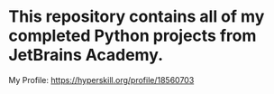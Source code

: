 # This repository contains all of my completed Python projects from JetBrains Academy.

My Profile: https://hyperskill.org/profile/18560703
